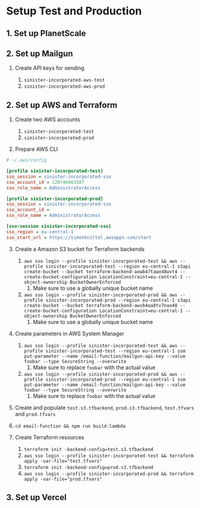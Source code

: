 # Setup Test and Production

## 1. Set up PlanetScale

## 2. Set up Mailgun

1. Create API keys for sending

   1. `sinister-incorporated-aws-test`
   2. `sinister-incorporated-aws-prod`

## 2. Set up AWS and Terraform

1. Create two AWS accounts

   1. `sinister-incorporated-test`
   2. `sinister-incorporated-prod`

2. Prepare AWS CLI

```ini
# ~/.aws/config

[profile sinister-incorporated-test]
sso_session = sinister-incorporated-sso
sso_account_id = 220746603587
sso_role_name = AdministratorAccess

[profile sinister-incorporated-prod]
sso_session = sinister-incorporated-sso
sso_account_id =
sso_role_name = AdministratorAccess

[sso-session sinister-incorporated-sso]
sso_region = eu-central-1
sso_start_url = https://simonknittel.awsapps.com/start
```

3. Create a Amazon S3 bucket for Terraform backends

   1. `aws sso login --profile sinister-incorporated-test && aws --profile sinister-incorporated-test --region eu-central-1 s3api create-bucket --bucket terraform-backend-aowb47tawo48wvt4 --create-bucket-configuration LocationConstraint=eu-central-1 --object-ownership BucketOwnerEnforced`
      1. Make sure to use a globally unique bucket name
   2. `aws sso login --profile sinister-incorporated-prod && aws --profile sinister-incorporated-prod --region eu-central-1 s3api create-bucket --bucket terraform-backend-awvb4oa8tv7nao48 --create-bucket-configuration LocationConstraint=eu-central-1 --object-ownership BucketOwnerEnforced`
      1. Make sure to use a globally unique bucket name

4. Create parameters in AWS System Manager

   1. `aws sso login --profile sinister-incorporated-test && aws --profile sinister-incorporated-test --region eu-central-1 ssm put-parameter --name /email-function/mailgun-api-key --value foobar --type SecureString --overwrite`
      1. Make sure to replace `foobar` with the actual value
   2. `aws sso login --profile sinister-incorporated-prod && aws --profile sinister-incorporated-prod --region eu-central-1 ssm put-parameter --name /email-function/mailgun-api-key --value foobar --type SecureString --overwrite`
      1. Make sure to replace `foobar` with the actual value

5. Create and populate `test.s3.tfbackend`, `prod.s3.tfbackend`, `test.tfvars` and `prod.tfvars`
6. `cd email-function && npm run build:lambda`
7. Create Terraform resources

   1. `terraform init -backend-config=test.s3.tfbackend`
   2. `aws sso login --profile sinister-incorporated-test && terraform apply -var-file="test.tfvars"`
   3. `terraform init -backend-config=prod.s3.tfbackend`
   4. `aws sso login --profile sinister-incorporated-prod && terraform apply -var-file="prod.tfvars"`

## 3. Set up Vercel
